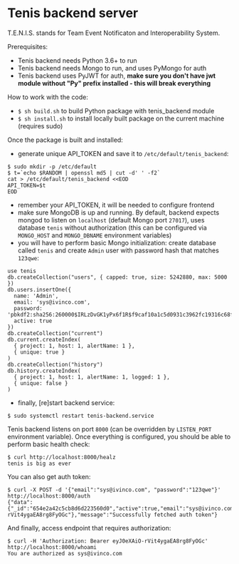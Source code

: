 # Tenis backend server
T.E.N.I.S. stands for Team Event Notificaton and Interoperability System.

Prerequisites:
- Tenis backend needs Python 3.6+ to run
- Tenis backend needs Mongo to run, and uses PyMongo for auth
- Tenis backend uses PyJWT for auth, **make sure you don't have jwt module without "Py" prefix installed - this will break everything**

How to work with the code:
- `$ sh build.sh` to build Python package with tenis_backend module
- `$ sh install.sh` to install locally built package on the current machine (requires sudo)

Once the package is built and installed:
- generate unique API_TOKEN and save it to `/etc/default/tenis_backend`:
```
$ sudo mkdir -p /etc/default
$ t=`echo $RANDOM | openssl md5 | cut -d' ' -f2`
cat > /etc/default/tenis_backend <<EOD
API_TOKEN=$t
EOD
```
- remember your API_TOKEN, it will be needed to configure frontend
- make sure MongoDB is up and running. By default, backend expects mongod to listen on `localhost` (default Mongo port `27017`), uses database `tenis` without authorization (this can be configured via `MONGO_HOST` and `MONGO_DBNAME` environment variables)
- you will have to perform basic Mongo initialization: create database called `tenis` and create `Admin` user with password hash that matches `123qwe`:
```
use tenis
db.createCollection("users", { capped: true, size: 5242880, max: 5000 })
db.users.insertOne({
  name: 'Admin',
  email: 'sys@ivinco.com',
  password: 'pbkdf2:sha256:260000$IRLzDvGK1yPx6f1R$f9caf10a1c5d0931c3962fc19316c68f37377804a24b70d6b7a857303394d5d7',
  active: true
})
db.createCollection("current")
db.current.createIndex(
  { project: 1, host: 1, alertName: 1 },
  { unique: true }
)
db.createCollection("history")
db.history.createIndex(
  { project: 1, host: 1, alertName: 1, logged: 1 },
  { unique: false }
)
```
- finally, [re]start backend service:
```
$ sudo systemctl restart tenis-backend.service
```

Tenis backend listens on port `8000` (can be overridden by `LISTEN_PORT` environment variable).
Once everything is configured, you should be able to perform basic health check:
```
$ curl http://localhost:8000/healz
tenis is big as ever
```

You can also get auth token:
```
$ curl -X POST -d '{"email":"sys@ivinco.com", "password":"123qwe"}' http://localhost:8000/auth
{"data":{"_id":"654e2a42c5cb8d6d223560d0","active":true,"email":"sys@ivinco.com","name":"Admin","token":"eyJ0eXAiO-rVit4ygaEA8rg8FyOGc"},"message":"Successfully fetched auth token"}
```

And finally, access endpoint that requires authorization:
```
$ curl -H 'Authorization: Bearer eyJ0eXAiO-rVit4ygaEA8rg8FyOGc' http://localhost:8000/whoami
You are authorized as sys@ivinco.com
```
